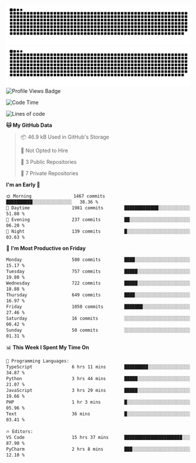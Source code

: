 <img src="https://github.com/nielsbaggerman/nielsbaggerman/blob/output/github-contribution-grid-snake.svg#gh-light-mode-only" alt="GitHub Snake Light">
<img src="https://github.com/nielsbaggerman/nielsbaggerman/blob/output/github-contribution-grid-snake-dark.svg#gh-dark-mode-only" alt="GitHub Snake Dark">
<img src="https://komarev.com/ghpvc/?username=nielsbaggerman&amp;label=Profile+Views" alt="Profile Views Badge" />

<!--START_SECTION:waka-->
![Code Time](http://img.shields.io/badge/Code%20Time-2%2C012%20hrs%2015%20mins-blue)

![Lines of code](https://img.shields.io/badge/From%20Hello%20World%20I%27ve%20Written-7.5%20million%20lines%20of%20code-blue)

**🐱 My GitHub Data** 

> 📦 46.9 kB Used in GitHub's Storage 
 > 
> 🚫 Not Opted to Hire
 > 
> 📜 3 Public Repositories 
 > 
> 🔑 7 Private Repositories 
 > 
**I'm an Early 🐤** 

```text
🌞 Morning                1467 commits        ██████████░░░░░░░░░░░░░░░   38.36 % 
🌆 Daytime                1981 commits        █████████████░░░░░░░░░░░░   51.80 % 
🌃 Evening                237 commits         ██░░░░░░░░░░░░░░░░░░░░░░░   06.20 % 
🌙 Night                  139 commits         █░░░░░░░░░░░░░░░░░░░░░░░░   03.63 % 
```
📅 **I'm Most Productive on Friday** 

```text
Monday                   580 commits         ████░░░░░░░░░░░░░░░░░░░░░   15.17 % 
Tuesday                  757 commits         █████░░░░░░░░░░░░░░░░░░░░   19.80 % 
Wednesday                722 commits         █████░░░░░░░░░░░░░░░░░░░░   18.88 % 
Thursday                 649 commits         ████░░░░░░░░░░░░░░░░░░░░░   16.97 % 
Friday                   1050 commits        ███████░░░░░░░░░░░░░░░░░░   27.46 % 
Saturday                 16 commits          ░░░░░░░░░░░░░░░░░░░░░░░░░   00.42 % 
Sunday                   50 commits          ░░░░░░░░░░░░░░░░░░░░░░░░░   01.31 % 
```


📊 **This Week I Spent My Time On** 

```text
💬 Programming Languages: 
TypeScript               6 hrs 11 mins       █████████░░░░░░░░░░░░░░░░   34.87 % 
Python                   3 hrs 44 mins       █████░░░░░░░░░░░░░░░░░░░░   21.07 % 
JavaScript               3 hrs 29 mins       █████░░░░░░░░░░░░░░░░░░░░   19.66 % 
PHP                      1 hr 3 mins         █░░░░░░░░░░░░░░░░░░░░░░░░   05.96 % 
Text                     36 mins             █░░░░░░░░░░░░░░░░░░░░░░░░   03.41 % 

🔥 Editors: 
VS Code                  15 hrs 37 mins      ██████████████████████░░░   87.90 % 
PyCharm                  2 hrs 8 mins        ███░░░░░░░░░░░░░░░░░░░░░░   12.10 % 
```


<!--END_SECTION:waka-->
